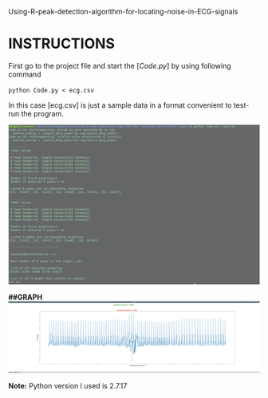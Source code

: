 Using-R-peak-detection-algorithm-for-locating-noise-in-ECG-signals




INSTRUCTIONS
=============




First go to the project file and
start the [*Code.py*] by using following command

`python Code.py < ecg.csv` 


In this case [ecg.csv] is just a sample data in a format convenient to test-run the program.

![](Result.png)



**##GRAPH**
![](ECG-Graph.png)


**Note:** Python version I used is 2.7.17

